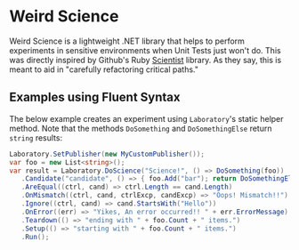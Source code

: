 # Weird Science
Weird Science is a lightweight .NET library that helps to perform experiments in sensitive environments when Unit Tests just won't do. This was directly inspired by Github's Ruby [Scientist](https://github.com/github/scientist) library. As they say, this is meant to aid in "carefully refactoring critical paths."

## Examples using Fluent Syntax

The below example creates an experiment using `Laboratory`'s static helper method. Note that the methods `DoSomething` and `DoSomethingElse` return `string` results:

```C#
Laboratory.SetPublisher(new MyCustomPublisher());
var foo = new List<string>();
var result = Laboratory.DoScience("Science!", () => DoSomething(foo))
   .Candidate("candidate", () => { foo.Add("bar"); return DoSomethingElse(foo); })
   .AreEqual((ctrl, cand) => ctrl.Length == cand.Length)
   .OnMismatch((ctrl, cand, ctrlExcp, candExcp) => "Oops! Mismatch!!")
   .Ignore((ctrl, cand) => cand.StartsWith("Hello"))
   .OnError((err) => "Yikes, An error occurred!! " + err.ErrorMessage)
   .Teardown(() => "ending with " + foo.Count + " items.")
   .Setup(() => "starting with " + foo.Count + " items.")
   .Run();
```